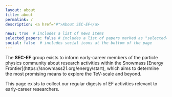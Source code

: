 ```yaml
---
layout: about
title: about
permalink: /
description: <a href="#">About SEC-EF</a>

news: true  # includes a list of news items
selected_papers: false # includes a list of papers marked as "selected={true}"
social: false  # includes social icons at the bottom of the page
---
```


<p>The <b>SEC-EF</b> group exists to inform early-career members of the particle physics community about research activities within the Snowmass [Energy Frontier](https://snowmass21.org/energy/start), which aims to determine the most promising means to explore the TeV-scale and beyond.</p>

<p>This page exists to collect our regular digests of EF activities relevant to early-career researchers.</p>